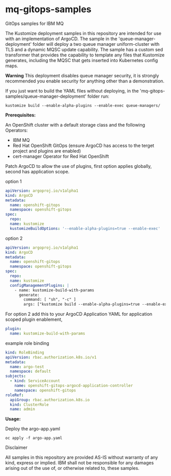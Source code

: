# mq-gitops-samples
GitOps samples for IBM MQ

The Kustomize deployment samples in this repository are intended for use with an implementation of ArgoCD. The sample in the 'queue-manager-deployment' folder will deploy a two queue manager uniform-cluster with TLS and a dynamic MQSC update capability. The sample has a custom sed transformer that provides the capability to template any files that Kustomize generates, including the MQSC that gets inserted into Kubernetes config maps.

**Warning**
This deployment disables queue manager security, it is strongly recommended you enable security for anything other than a demonstration.

If you just want to build the YAML files without deploying, in the 'mq-gitops-samples/queue-manager-deployment' folder run:

```shell
kustomize build --enable-alpha-plugins --enable-exec queue-managers/
```

**Prerequisites:**

An OpenShift cluster with a default storage class and the following Operators:

- IBM MQ
- Red Hat OpenShift GitOps (ensure ArgoCD has access to the terget project and plugins are enabled)
- cert-manager Operator for Red Hat OpenShift

Patch ArgoCD to allow the use of plugins, first option applies globally, second has application scope.

option 1

```yaml
apiVersion: argoproj.io/v1alpha1
kind: ArgoCD
metadata:
  name: openshift-gitops
  namespace: openshift-gitops
spec:
  repo:
  name: kustomize
  kustomizeBuildOptions: '--enable-alpha-plugins=true --enable-exec'
```
option 2
```yaml
apiVersion: argoproj.io/v1alpha1
kind: ArgoCD
metadata:
  name: openshift-gitops
  namespace: openshift-gitops
spec:
  repo:
  name: kustomize
  configManagementPlugins: |
    - name: kustomize-build-with-params
      generate:
        command: [ "sh", "-c" ]
        args: ["kustomize build --enable-alpha-plugins=true --enable-exec" ]
```
For option 2 add this to your ArgoCD Application YAML for application scoped plugin enablement,
```yaml
plugin:
  name: kustomize-build-with-params
```

example role binding

```yaml
kind: RoleBinding
apiVersion: rbac.authorization.k8s.io/v1
metadata:
  name: argo-test
  namespace: default
subjects:
  - kind: ServiceAccount
    name: openshift-gitops-argocd-application-controller
    namespace: openshift-gitops
roleRef:
  apiGroup: rbac.authorization.k8s.io
  kind: ClusterRole
  name: admin
```

**Usage:**

Deploy the argo-app.yaml 

    oc apply -f argo-app.yaml


Disclaimer

All samples in this repository are provided AS-IS without warranty of any kind, express or implied.  IBM shall not be responsible for any damages arising out of the use of, or otherwise related to, these samples.
